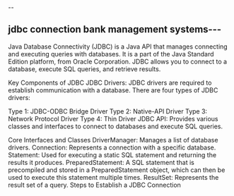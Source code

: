 --<h2>jdbc connection bank management systems---</h2>
Java Database Connectivity (JDBC) is a Java API that manages connecting and executing queries with databases. It is a part of the Java Standard Edition platform, from Oracle Corporation. JDBC allows you to connect to a database, execute SQL queries, and retrieve results.

Key Components of JDBC
JDBC Drivers: JDBC drivers are required to establish communication with a database. There are four types of JDBC drivers:

Type 1: JDBC-ODBC Bridge Driver
Type 2: Native-API Driver
Type 3: Network Protocol Driver
Type 4: Thin Driver
JDBC API: Provides various classes and interfaces to connect to databases and execute SQL queries.

Core Interfaces and Classes
DriverManager: Manages a list of database drivers.
Connection: Represents a connection with a specific database.
Statement: Used for executing a static SQL statement and returning the results it produces.
PreparedStatement: A SQL statement that is precompiled and stored in a PreparedStatement object, which can then be used to execute this statement multiple times.
ResultSet: Represents the result set of a query.
Steps to Establish a JDBC Connection
